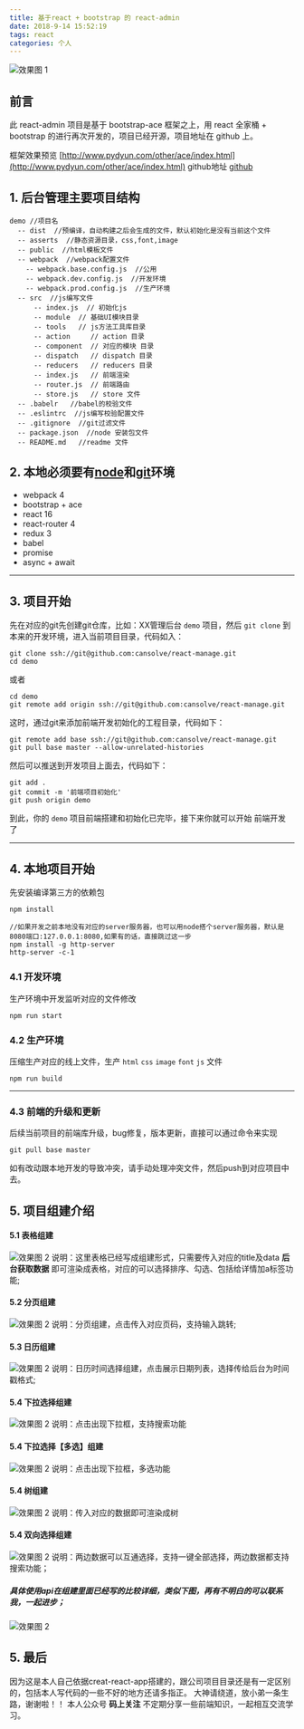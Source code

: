 ```yaml
---
title: 基于react + bootstrap 的 react-admin
date: 2018-9-14 15:52:19
tags: react
categories: 个人
---
```



![效果图 1](daily3/WechatIMG10.jpeg)

## 前言

此 react-admin 项目是基于 bootstrap-ace 框架之上，用 react 全家桶 + bootstrap  的进行再次开发的，项目已经开源，项目地址在 github 上。

框架效果预览 [http://www.pydyun.com/other/ace/index.html](http://www.pydyun.com/other/ace/index.html)
github地址 [github](https://github.com/cansolve/react-manage)

## 1. 后台管理主要项目结构

```
demo //项目名
  -- dist  //预编译，自动构建之后会生成的文件，默认初始化是没有当前这个文件
  -- asserts  //静态资源目录，css,font,image
  -- public  //html模板文件
  -- webpack  //webpack配置文件
    -- webpack.base.config.js  //公用
    -- webpack.dev.config.js  //开发环境
    -- webpack.prod.config.js  //生产环境
  -- src  //js编写文件
      -- index.js  // 初始化js
      -- module  // 基础UI模块目录
      -- tools   // js方法工具库目录
      -- action     // action 目录
      -- component  // 对应的模块 目录
      -- dispatch   // dispatch 目录
      -- reducers   // reducers 目录
      -- index.js   // 前端渲染
      -- router.js  // 前端路由
      -- store.js   // store 文件 
  -- .babelr   //babel的校验文件
  -- .eslintrc  //js编写校验配置文件
  -- .gitignore  //git过滤文件
  -- package.json  //node 安装包文件
  -- README.md   //readme 文件
```


## 2. 本地必须要有[node](https://nodejs.org/en/download/)和[git](https://git-scm.com/)环境

- webpack 4
- bootstrap + ace
- react 16
- react-router 4
- redux 3
- babel
- promise
- async +  await

----------------------------

## 3. 项目开始

  先在对应的git先创建git仓库，比如：XX管理后台 `demo` 项目，然后 `git clone`  到本来的开发环境，进入当前项目目录，代码如入：

  ```
  git clone ssh://git@github.com:cansolve/react-manage.git
  cd demo
  ```

  或者

  ```
  cd demo
  git remote add origin ssh://git@github.com:cansolve/react-manage.git
  ```

  这时，通过git来添加前端开发初始化的工程目录，代码如下：

  ```
  git remote add base ssh://git@github.com:cansolve/react-manage.git
  git pull base master --allow-unrelated-histories
  ```


  然后可以推送到开发项目上面去，代码如下：

  ```
  git add .
  git commit -m '前端项目初始化'
  git push origin demo
  ```

  到此，你的 `demo` 项目前端搭建和初始化已完毕，接下来你就可以开始 前端开发 了

  ------------------------------------


## 4. 本地项目开始
  先安装编译第三方的依赖包
  ```
  npm install
  ```

  ```
  //如果开发之前本地没有对应的server服务器，也可以用node搭个server服务器，默认是8080端口:127.0.0.1:8080,如果有的话，直接跳过这一步
  npm install -g http-server
  http-server -c-1
  ```
  ### 4.1 开发环境
  生产环境中开发监听对应的文件修改
  ```
  npm run start
  ```

  ### 4.2 生产环境

  压缩生产对应的线上文件，生产 `html`  `css`  `image`  `font`  `js`  文件
  ```
  npm run build
  ```

  -----------------------------

  ### 4.3 前端的升级和更新

  后续当前项目的前端库升级，bug修复，版本更新，直接可以通过命令来实现

  ```
  git pull base master
  ```

  如有改动跟本地开发的导致冲突，请手动处理冲突文件，然后push到对应项目中去。

## 5. 项目组建介绍

#### 5.1 表格组建

  ![效果图 2](daily3/WechatIMG9.jpeg)
  说明：这里表格已经写成组建形式，只需要传入对应的title及data **后台获取数据** 即可渲染成表格，对应的可以选择排序、勾选、包括给详情加a标签功能;
#### 5.2 分页组建  
  ![效果图 2](daily3/WechatIMG8.jpeg)
  说明：分页组建，点击传入对应页码，支持输入跳转;
#### 5.3 日历组建   
  ![效果图 2](daily3/WechatIMG7.jpeg)
  说明：日历时间选择组建，点击展示日期列表，选择传给后台为时间戳格式;
#### 5.4 下拉选择组建 
  ![效果图 2](daily3/WechatIMG6.jpeg)
  说明：点击出现下拉框，支持搜索功能
#### 5.4 下拉选择【多选】组建 
  ![效果图 2](daily3/WechatIMG5.jpeg)
  说明：点击出现下拉框，多选功能
#### 5.4 树组建 
  ![效果图 2](daily3/WechatIMG4.jpeg)
  说明：传入对应的数据即可渲染成树
#### 5.4 双向选择组建 
  ![效果图 2](daily3/WechatIMG3.jpeg)
  说明：两边数据可以互通选择，支持一键全部选择，两边数据都支持搜索功能；

##### 具体使用api在组建里面已经写的比较详细，类似下图，再有不明白的可以联系我，一起进步；
![效果图 2](daily3/WechatIMG11.jpeg)
## 5. 最后

  因为这是本人自己依据creat-react-app搭建的，跟公司项目目录还是有一定区别的，包括本人写代码的一些不好的地方还请多指正。
  大神请绕道，放小弟一条生路，谢谢啦！！
  本人公众号 **码上关注** 不定期分享一些前端知识，一起相互交流学习。